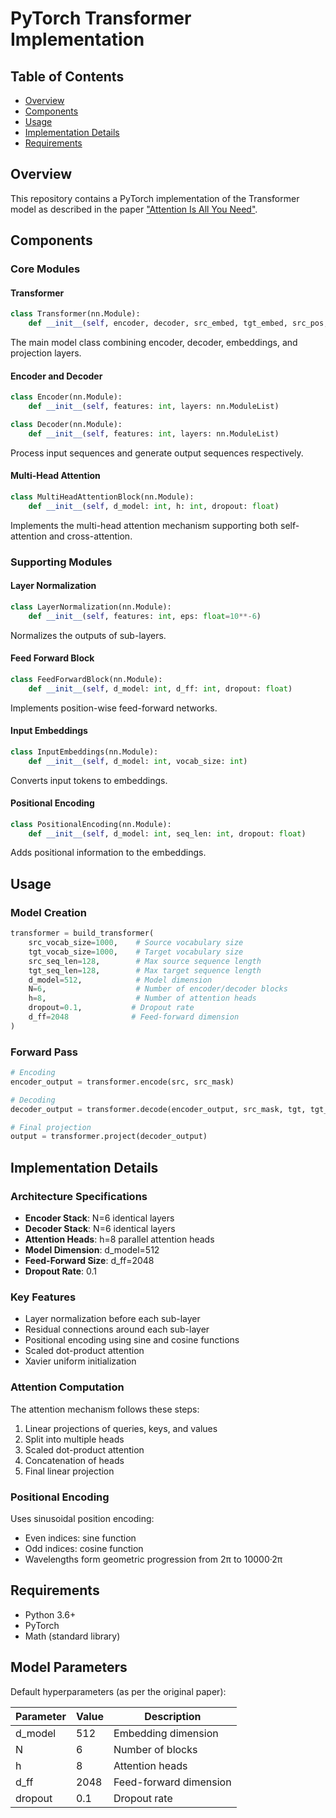 # PyTorch Transformer Implementation

## Table of Contents

* [Overview](#overview)
* [Components](#components)
* [Usage](#usage)
* [Implementation Details](#implementation-details)
* [Requirements](#requirements)

## Overview

This repository contains a PyTorch implementation of the Transformer model as described in the paper ["Attention Is All You Need"](https://arxiv.org/abs/1706.03762).

## Components

### Core Modules

#### Transformer
```python
class Transformer(nn.Module):
    def __init__(self, encoder, decoder, src_embed, tgt_embed, src_pos, tgt_pos, projection_layer)
```
The main model class combining encoder, decoder, embeddings, and projection layers.

#### Encoder and Decoder
```python
class Encoder(nn.Module):
    def __init__(self, features: int, layers: nn.ModuleList)

class Decoder(nn.Module):
    def __init__(self, features: int, layers: nn.ModuleList)
```
Process input sequences and generate output sequences respectively.

#### Multi-Head Attention
```python
class MultiHeadAttentionBlock(nn.Module):
    def __init__(self, d_model: int, h: int, dropout: float)
```
Implements the multi-head attention mechanism supporting both self-attention and cross-attention.

### Supporting Modules

#### Layer Normalization
```python
class LayerNormalization(nn.Module):
    def __init__(self, features: int, eps: float=10**-6)
```
Normalizes the outputs of sub-layers.

#### Feed Forward Block
```python
class FeedForwardBlock(nn.Module):
    def __init__(self, d_model: int, d_ff: int, dropout: float)
```
Implements position-wise feed-forward networks.

#### Input Embeddings
```python
class InputEmbeddings(nn.Module):
    def __init__(self, d_model: int, vocab_size: int)
```
Converts input tokens to embeddings.

#### Positional Encoding
```python
class PositionalEncoding(nn.Module):
    def __init__(self, d_model: int, seq_len: int, dropout: float)
```
Adds positional information to the embeddings.

## Usage

### Model Creation

```python
transformer = build_transformer(
    src_vocab_size=1000,    # Source vocabulary size
    tgt_vocab_size=1000,    # Target vocabulary size
    src_seq_len=128,        # Max source sequence length
    tgt_seq_len=128,        # Max target sequence length
    d_model=512,            # Model dimension
    N=6,                    # Number of encoder/decoder blocks
    h=8,                    # Number of attention heads
    dropout=0.1,           # Dropout rate
    d_ff=2048              # Feed-forward dimension
)
```

### Forward Pass

```python
# Encoding
encoder_output = transformer.encode(src, src_mask)

# Decoding
decoder_output = transformer.decode(encoder_output, src_mask, tgt, tgt_mask)

# Final projection
output = transformer.project(decoder_output)
```

## Implementation Details

### Architecture Specifications

* **Encoder Stack**: N=6 identical layers
* **Decoder Stack**: N=6 identical layers
* **Attention Heads**: h=8 parallel attention heads
* **Model Dimension**: d_model=512
* **Feed-Forward Size**: d_ff=2048
* **Dropout Rate**: 0.1

### Key Features

* Layer normalization before each sub-layer
* Residual connections around each sub-layer
* Positional encoding using sine and cosine functions
* Scaled dot-product attention
* Xavier uniform initialization

### Attention Computation

The attention mechanism follows these steps:

1. Linear projections of queries, keys, and values
2. Split into multiple heads
3. Scaled dot-product attention
4. Concatenation of heads
5. Final linear projection

### Positional Encoding

Uses sinusoidal position encoding:

* Even indices: sine function
* Odd indices: cosine function
* Wavelengths form geometric progression from 2π to 10000·2π

## Requirements

* Python 3.6+
* PyTorch
* Math (standard library)

## Model Parameters

Default hyperparameters (as per the original paper):

| Parameter | Value | Description |
|-----------|--------|-------------|
| d_model | 512 | Embedding dimension |
| N | 6 | Number of blocks |
| h | 8 | Attention heads |
| d_ff | 2048 | Feed-forward dimension |
| dropout | 0.1 | Dropout rate |